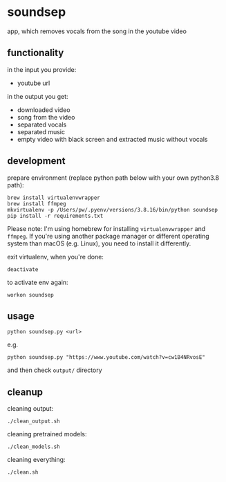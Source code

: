 # soundsep
app, which removes vocals from the song in the youtube video

## functionality

in the input you provide:
- youtube url

in the output you get:
- downloaded video
- song from the video
- separated vocals
- separated music
- empty video with black screen and extracted music without vocals

## development

prepare environment (replace python path below with your own python3.8 path):

```
brew install virtualenvwrapper
brew install ffmpeg
mkvirtualenv -p /Users/pw/.pyenv/versions/3.8.16/bin/python soundsep
pip install -r requirements.txt
```

Please note: I'm using homebrew for installing `virtualenvwrapper` and `ffmpeg`.
If you're using another package manager or different operating system than macOS (e.g. Linux), you need to install it differently.

exit virtualenv, when you're done:

```
deactivate
```

to activate env again:

```
workon soundsep
```

## usage

```
python soundsep.py <url>
```

e.g.

```
python soundsep.py "https://www.youtube.com/watch?v=cw1B4NRvosE"
```

and then check `output/` directory

## cleanup

cleaning output:

```
./clean_output.sh
```

cleaning pretrained models:

```
./clean_models.sh
```

cleaning everything:

```
./clean.sh
```
